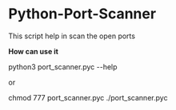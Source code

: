 # Python-Port-Scanner
This script help in scan the open ports


**How can use it**

python3 port_scanner.pyc --help

or

chmod 777 port_scanner.pyc
./port_scanner.pyc
